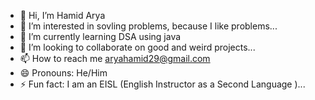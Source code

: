 - 👋 Hi, I’m Hamid Arya
- 👀 I’m interested in sovling problems, because I like problems...
- 🌱 I’m currently learning DSA using java
- 💞️ I’m looking to collaborate on good and weird projects...
- 📫 How to reach me aryahamid29@gmail.com
- 😄 Pronouns: He/Him
- ⚡ Fun fact: I am an EISL (English Instructor as a Second Language )...

<!---
aryahamid/aryahamid is a ✨ special ✨ repository because its `README.md` (this file) appears on your GitHub profile.
You can click the Preview link to take a look at your changes.
--->

